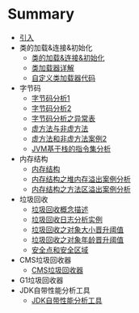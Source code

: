 # Summary

* [引入](README.md)
* 类的加载&连接&初始化
    * [类的加载&连接&初始化](src/main/resources/01_类的加载&连接&初始化.md)
    * [类加载器详解](src/main/resources/02_1类加载器详解.md)
    * [自定义类加载器代码](src/main/resources/02_2自定义类加载器代码.md)
* 字节码
    * [字节码分析1](src/main/resources/03_1字节码.md)
    * [字节码分析2](src/main/resources/03_2字节码完整分析.md)
    * [字节码分析之异常表](src/main/resources/03_3字节码分析之异常表.md)
    * [虚方法与非虚方法](src/main/resources/03_4虚方法与非虚方法.md)
    * [虚方法和非虚方法案例2](src/main/resources/03_5虚方法和非虚方法案例2.md)
    * [JVM基于栈的指令集分析](src/main/resources/03_6JVM基于栈的指令集分析.md)
* 内存结构
    * [内存结构](src/main/resources/04_1内存结构.md)
    * [内存结构之堆内存溢出案例分析](src/main/resources/04_2内存结构之堆内存溢出案例分析.md)
    * [内存结构之方法区溢出案例分析](src/main/resources/04_3内存结构之方法区溢出案例分析.md)
* 垃圾回收
    * [垃圾回收概念描述](src/main/resources/05_1垃圾回收概念描述.md)
    * [垃圾回收日志分析实例](src/main/resources/05_2垃圾回收日志分析实例.md)
    * [垃圾回收之对象大小晋升阈值](src/main/resources/05_3垃圾回收之对象大小晋升阈值测试.md)
    * [垃圾回收之对象年龄晋升阈值](src/main/resources/05_4垃圾回收之对象年龄晋升阈值案例.md)
    * [安全点和安全区域](src/main/resources/05_5安全点和安全区域.md)
* CMS垃圾回收器
    * [CMS垃圾回收器](src/main/resources/05_6CMS垃圾回收器.md)
* G1垃圾回收器
* JDK自带性能分析工具
    * [JDK自带性能分析工具](src/main/resources/00_jdk自带的性能分析工具.md)


